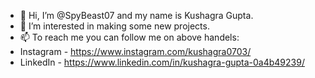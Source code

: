 - 👋 Hi, I’m @SpyBeast07 and my name is Kushagra Gupta.
- 👀 I’m interested in making some new projects.
- 📫 To reach me you can follow me on above handels:
- Instagram - https://www.instagram.com/kushagra0703/
- LinkedIn - https://www.linkedin.com/in/kushagra-gupta-0a4b49239/
